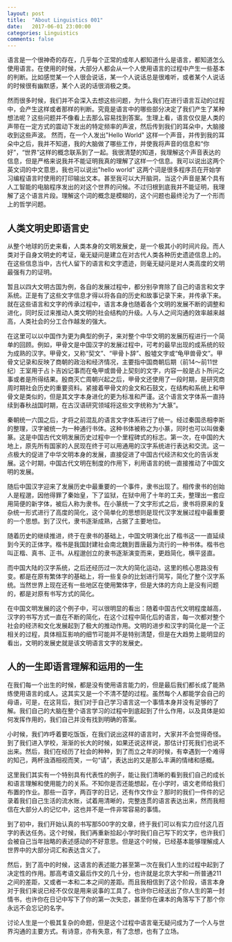 ```yaml
---
layout: post
title:  "About Linguistics 001"
date:   2017-06-01 23:00:00
categories: Linguistics
comments: false
---
```


语言是一个很神奇的存在，几乎每个正常的成年人都知道什么是语言，都知道怎么使用语言。在使用的时候，大部分人都会从一个人使用语言的过程中产生一些基本的判断。比如感觉某一个人很会说话，某一个人说话总是很难听，或者某个人说话的时候很有幽默感，某个人说的话很消极之类。

 <!--more-->
然而很多时候，我们并不会深入去想这些问题，为什么我们在进行语言互动的过程中，会产生这样或者那样的判断。究竟是语言中的哪些部分决定了我们产生了某种想法呢？这些问题并不像看上去那么容易找到答案。生理上看，语言仅仅是人类的声带在一定方式的震动下发出的特定频率的声波，然后传到我们的耳朵中，大脑接收到这些声波。
然而，在一个人发出"Hello World" 这样一个声音，并传到我的耳朵中之后，我并不知道，我的大脑做了哪些工作，并使我将声音的信息和“你好”，“世界”这样的概念联系到了一起。我很清楚的知道，我理解这个声音表达的信息，但是严格来说我并不能证明我真的理解了这样一个信息。我可以说出这两个英文词的中文意思，我也可以说出"hello world" 这两个词是很多程序员在开始学习编程语言时使用的打印输出文本。甚至我可以大开脑洞，当这个声音是某个具有人工智能的电脑程序发出的对这个世界的问候。不过归根到底我并不能证明，我理解了这个语言片段。理解这个词的概念是模糊的，这个问题也最终沦为了一个形而上的哲学问题。

## 人类文明史即语言史
从整个地球的历史来看，人类本身的文明发展史，是一个极其小的时间片段。而人类对于自身文明史的考证，毫无疑问是建立在对古代人类各种历史遗迹信息上的。在这些信息当中，古代人留下的语言和文字遗迹，则毫无疑问是对人类高度的文明最强有力的证明。

暂且以四大文明古国为例，各自的发展过程中，都分别孕育除了自己的语言和文字系统。正是有了这些文字信息才得以将各自的历史和故事记录下来，并传承下来。就在这些语言和文字的传承过程中，语言本身也随着各个文明的发展不断的调整和进化，同时反过来推动人类文明的社会结构的升级。人与人之间沟通的效率越来越高，人类社会的分工合作越发的强大。

在这里可以以中国作为更为典型的例子，来对整个中华文明的发展历程进行一个简单的回顾。例如，甲骨文是中国汉字的发展过程中，可考的最早出现的成系统的较为成熟的汉字。甲骨文，又称“契文”、“甲骨卜辞”、殷墟文字或“龟甲兽骨文”。甲骨文记录和反映了商朝的政治和经济情况，主要指中国商朝后期（前14～前11世纪）王室用于占卜吉凶记事而在龟甲或兽骨上契刻的文字，内容一般是占卜所问之事或者是所得结果。殷商灭亡周朝兴起之后，甲骨文还使用了一段时期，是研究商周时期社会历史的重要资料。紧接着甲骨文的金文和石鼓文，在结构和系统上和甲骨文是类似的，但是其文字本身进化的更为标准和严谨。这个语言文字体系一直持续到春秋战国时期，在古汉语研究领域将这些文字统称为“大篆”。

秦朝统一六国之后，才将之前混乱的语言文字体系进行了统一。经过秦国丞相李斯的整理，汉字被统一为一种通行书体。这种书体被称之为小篆，同时也可以叫做秦篆。这是中国古代文明发展历史过程中一个里程碑式的标志。第一次，在中国的大地上，原先所有国家的人民现在终于可以用通用的汉字系统进行表达和交流。这一点极大的促进了中华文明本身的发展，直接促进了中国古代经济和文化的告诉发展。这个时期，中国古代文明在制度的作用下，利用语言的统一直接推动了中国文明的发展。

随后中国汉字迎来了发展历史中最重要的一个事件，隶书出现了。相传隶书的创始人是程邈，因他得罪了秦始皇，下了监狱，在狱中用了十年的工夫，整理出一套应用简便的新字体，被后人称为隶书。在小篆统一了文字形式之后，隶书将原来的复杂统一形式进行了高度的简化，这个简单化的思想则是现代汉字发展过程中最重要的一个思想。到了汉代，隶书逐渐成熟，占据了主要地位。

随着历史的继续推进，终于在隶书的基础上，中国文明演化出了楷书这一一直延续到今天的正体字。楷书是我国封建社会南北魏到晋唐最为流行的一种书体。楷书也叫正楷、真书、正书。从程邈创立的隶书逐渐演变而来，更趋简化，横平竖直。

而中国大陆的汉字系统，之后还经历过一次大的简化运动，这里的核心思路没有变。都是在原有繁体字的基础上，将一些复杂的比划进行简写，简化了整个汉字系统。当然世界上现在还有一些地区在使用繁体字，但是大体的方向上是没有问题的，都是对原有书写方式的简化。

在中国文明发展的这个例子中，可以很明显的看出：随着中国古代文明程度越高，汉字的书写方式一直在不断的简化，在这个过程中简化后的语言，每一次都对整个社会的经济和文化发展起到了极大的推动作用。文明的进步和汉字的简化是一个正相关的过程，具体相互影响的细节可能并不是特别清楚，但是在大趋势上能明显的看出，文明的发展史就是该文明语言文字的发展史。

## 人的一生即语言理解和运用的一生
在我们每一个出生的时候，都是没有使用语言能力的，但是最后我们都长成了能熟练使用语言的成人。这其实又是一个不清不楚的过程。虽然每个人都能学会自己的母语，可是，在这背后，我们对于自己学习语言这一个事情本身并没有足够的了解。我们自己的大脑在整个语言学习的过程中到底起到了什么作用，以及具体是如何发挥作用的，我们自己并没有找到明确的答案。

小时候，我们咋呼着要吃饭饭，在我们说出这样的语言时，大家并不会觉得奇怪。到了我们进入学校，渐渐的长大的时候，如果还说这样说，那估计打死我们也说不出来。然后，我们在经历了社会的种种，到了而立之年的时候，有幸遇到一个难得的知己，两杯浊酒相视而笑，一句“请”，表达出的又是那么丰满的情绪和感概。

这里我们其实有一个特别具有代表性的例子，能让我们清晰的看到我们自己的成长和语言理解和使用能力的关系。不知你是否还能想起，在小学时，语文老师给我们布置的作业。那些一百字，两百字的日记，还有作文作业？那时的我们一件件的记录着我们自己生活的流水账，试着用清晰的，完整连贯的语言表达出来，然而我相信在大部分人的记忆中，这也并不是一件非常容易的事情。

到了初中，我们开始认真的书写那500字的文章，终于我们可以有实力应付这几百字的表达任务。这个时候，我们再重新拾起小学时我们自己写下的文字，也许我们会被自己当年拙略的表述感动的不好意思。但是这个时候，已经基本能够理解成人世界中的大部分词汇和表达含义了。

然后，到了高中的时候，这语言的表述能力甚至第一次在我们人生的过程中起到了决定性的作用。那高考语文最后作文的几十分，也许就是北京大学和一所普通211之间的差距，又或者一本和二本之间的差距。而且我相信到了这个阶段，语言本身对于我们来说已经不仅仅是用来说事的工具了。也许你已经送出了你人生的第一封情书，也许你在日记中写下了你的第一次失恋，甚至你在课本的角落写下了那个你永远不会忘记的名字。

讨论人生是一个极其复杂的命题，但是这个过程中语言毫无疑问成为了一个人与世界沟通的主要方式。有诗意，亦有失意，有了念想，也有了立场。

